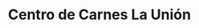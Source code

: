 ---
title: "Centro de Carnes La Unión"
url: /tres-rios/centro-de-carnes-la-union/
shop: carnicero
---